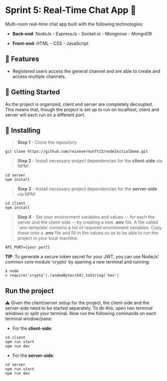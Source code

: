 # Sprint 5: Real-Time Chat App 💬

Multi-room real-time chat app built with the following technologies:

- **Back-end**:  NodeJs - ExpressJs - Socket.io - Mongoose - MongoDB 

- **Front-end**: HTML - CSS - JavaScript
## 📢 Features

- Registered users access the general channel and are able to create and access multiple channels.
## 🚀 Getting Started

As the project is organized, client and server are completely decoupled. This means that, though the project is set up to run on localhost, client and server will each run on a different port.
## 🔧 Installing

> **Step 1** - Clone the repository

````
git clone https://github.com/reinevernunft13/nodeInitialDemo.git
````

> **Step 2** - Install necessary project dependencies for the **client-side** via NPM:

````
cd server
npm install
````

> **Step 3** - Install necessary project dependencies for the **server-side** via NPM:

```
cd client
npm install
```

> **Step 4** - Set your environment variables and values -- for each the server and the client-side -- by creating a new **.env** file. A file called '.env-template' contains a list of required environment variables. Copy these onto a **.env** file and fill in the values so as to be able to run the project in your local machine.

````
API_PORT=[your_port]
````

**TIP**: To generate a secure token secret for your JWT, you can use NodeJs' common core module 'crypto' by opening a new terminal and running:

```
$ node
> require('crypto').randomBytes(64).toString('hex')
```

## Run the project

⚠️ Given the client/server setup for the project, the client-side and the server-side need to be started separately. To do this, open two terminal windows or split your terminal. Now run the following commands on each terminal window/pane:

* For the **client-side**:

````
cd client
npm run start
npm run dev
````

* For the **server-side**:

````
cd server
npm run start
npm run dev
````









 